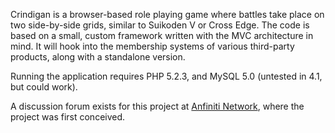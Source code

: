 Crindigan is a browser-based role playing game where battles take place on two side-by-side grids, similar to Suikoden V or Cross Edge. The code is based on a small, custom framework written with the MVC architecture in mind. It will hook into the membership systems of various third-party products, along with a standalone version.

Running the application requires PHP 5.2.3, and MySQL 5.0 (untested in 4.1, but could work).

A discussion forum exists for this project at [Anfiniti Network](http://www.anfinitinetwork.com/forum/forumdisplay.php?f=57), where the project was first conceived.